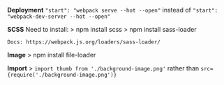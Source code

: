 **Deployment**
    `"start": "webpack serve --hot --open"` instead of `"start": "webpack-dev-server --hot --open"`

**SCSS**
    Need to install:
        > npm install scss
        > npm install sass-loader
    
    Docs: https://webpack.js.org/loaders/sass-loader/

        
**Image**
    > npm install file-loader

**Import**
    > `import thumb from './background-image.png'` rather than `src={require('./background-image.png')}`


